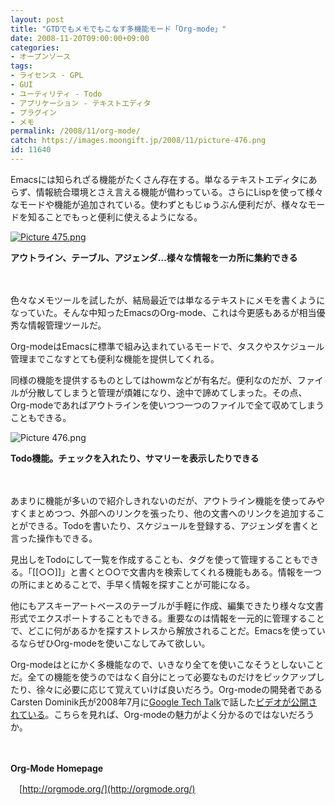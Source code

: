 ```yaml
---
layout: post
title: "GTDでもメモでもこなす多機能モード「Org-mode」"
date: 2008-11-20T09:00:00+09:00
categories:
- オープンソース
tags: 
- ライセンス - GPL
- GUI
- ユーティリティ - Todo
- アプリケーション - テキストエディタ
- プラグイン
- メモ
permalink: /2008/11/org-mode/
catch: https://images.moongift.jp/2008/11/picture-476.png
id: 11640
---
```

Emacsには知られざる機能がたくさん存在する。単なるテキストエディタにあらず、情報統合環境とさえ言える機能が備わっている。さらにLispを使って様々なモードや機能が追加されている。使わずともじゅうぶん便利だが、様々なモードを知ることでもっと便利に使えるようになる。

  

[![Picture 475.png](https://images.moongift.jp/2008/11/picture-475-tm.jpg)](https://images.moongift.jp/2008/11/picture-475.png)  
  
**アウトライン、テーブル、アジェンダ…様々な情報を一カ所に集約できる**

  

　

  

色々なメモツールを試したが、結局最近では単なるテキストにメモを書くようになっていた。そんな中知ったEmacsのOrg-mode、これは今更感もあるが相当優秀な情報管理ツールだ。

  

Org-modeはEmacsに標準で組み込まれているモードで、タスクやスケジュール管理までこなすとても便利な機能を提供してくれる。

  
  
<!--more-->  

同様の機能を提供するものとしてはhowmなどが有名だ。便利なのだが、ファイルが分散してしまうと管理が煩雑になり、途中で諦めてしまった。その点、Org-modeであればアウトラインを使いつつ一つのファイルで全て収めてしまうこともできる。

  

![Picture 476.png](https://images.moongift.jp/2008/11/picture-476.png)  
  
**Todo機能。チェックを入れたり、サマリーを表示したりできる**

  

　

  

あまりに機能が多いので紹介しきれないのだが、アウトライン機能を使ってみやすくまとめつつ、外部へのリンクを張ったり、他の文書へのリンクを追加することができる。Todoを書いたり、スケジュールを登録する、アジェンダを書くと言った操作もできる。

  

見出しをTodoにして一覧を作成することも、タグを使って管理することもできる。「[[○○]]」と書くと○○で文書内を検索してくれる機能もある。情報を一つの所にまとめることで、手早く情報を探すことが可能になる。

  

他にもアスキーアートベースのテーブルが手軽に作成、編集できたり様々な文書形式でエクスポートすることもできる。重要なのは情報を一元的に管理することで、どこに何があるかを探すストレスから解放されることだ。Emacsを使っているならぜひOrg-modeを使いこなしてみて欲しい。

  

Org-modeはとにかく多機能なので、いきなり全てを使いこなそうとしないことだ。全ての機能を使うのではなく自分にとって必要なものだけをピックアップしたり、徐々に必要に応じて覚えていけば良いだろう。Org-modeの開発者であるCarsten Dominik氏が2008年7月に[Google Tech Talk](http://research.google.com/video.html)で話した[ビデオが公開されている](http://orgmode.org/GoogleTech.html)。こちらを見れば、Org-modeの魅力がよく分かるのではないだろうか。

  

　

  

**Org-Mode Homepage**  
  
　[http://orgmode.org/](http://orgmode.org/)

  
